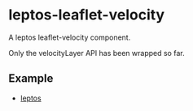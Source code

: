 # leptos-leaflet-velocity
A leptos leaflet-velocity component.

Only the velocityLayer API has been wrapped so far.

## Example
- [leptos](https://github.com/AntoineRenaud91/leaflet-velocity-rs/tree/main/examples/leptos)
